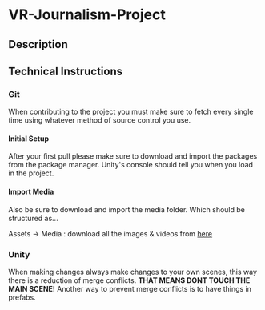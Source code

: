# VR-Journalism-Project

## Description

## Technical Instructions

### Git

When contributing to the project you must make sure to fetch every single time using whatever method of source control you use.

#### Initial Setup

After your first pull please make sure to download and import the packages from the package manager. Unity's console should tell you when you load in the project.

#### Import Media

Also be sure to download and import the media folder. Which should be structured as...

Assets -> Media : download all the images & videos from [here](https://drive.google.com/drive/folders/1mg7j1BqTlZJ6SZx6-2vQ6vD2C_bu4B9a "Gore Park, Climate Change Protest ")

### Unity

When making changes always make changes to your own scenes, this way there is a reduction of merge conflicts. **THAT MEANS DONT TOUCH THE MAIN SCENE!** Another way to prevent merge conflicts is to have things in prefabs.
